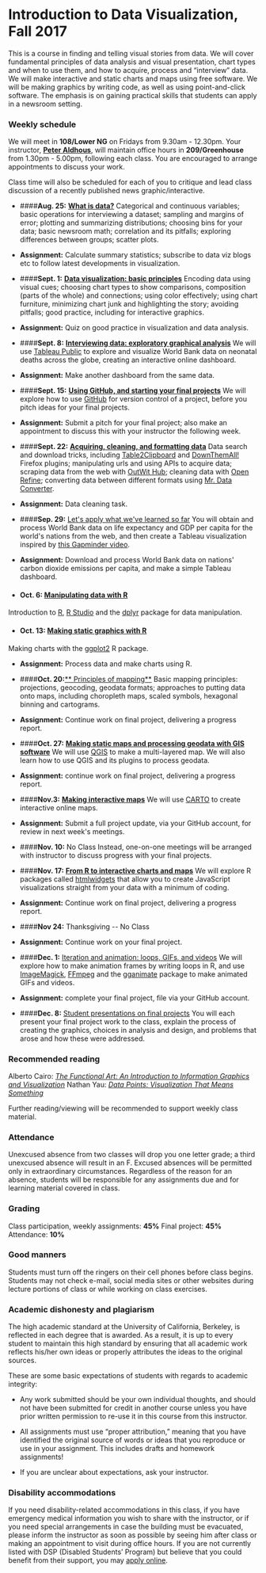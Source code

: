 
# Introduction to Data Visualization, Fall 2017

This is a course in finding and telling visual stories from data. We will cover fundamental principles of data analysis and visual presentation, chart types and when to use them, and how to acquire, process and “interview” data. We will make interactive and static charts and maps using free software. We will be making graphics by writing code, as well as using point-and-click software. The emphasis is on gaining practical skills that students can apply in a newsroom setting.

### Weekly schedule

We will meet in **108/Lower NG** on Fridays from 9.30am - 12.30pm. Your instructor, [**Peter Aldhous**](http://www.peteraldhous.com/), will maintain office hours in **209/Greenhouse** from 1.30pm - 5.00pm, following each class. You are encouraged to arrange appointments to discuss your work.

Class time will also be scheduled for each of you to critique and lead class discussion of a recently published news graphic/interactive.

 - ####**Aug. 25:**	[**What is data?**](week1.html)
Categorical and continuous variables; basic operations for interviewing a dataset; sampling and margins of error; plotting and summarizing distributions; choosing bins for your data; basic newsroom math; correlation and its pitfalls; exploring differences between groups; scatter plots.

  - **Assignment:** Calculate summary statistics; subscribe to data viz blogs etc to follow latest developments in visualization.

- ####**Sept. 1:** 	[**Data visualization: basic principles**](week2.html)
Encoding data using visual cues; choosing chart types to show comparisons, composition (parts of the whole) and connections; using color effectively; using chart furniture, minimizing chart junk and highlighting the story; avoiding pitfalls; good practice, including for interactive graphics.

 - **Assignment:** Quiz on good practice in visualization and data analysis.


- ####**Sept. 8:** [**Interviewing data: exploratory graphical analysis**](week3.html)
We will use [Tableau Public](http://www.tableausoftware.com/public/) to explore and visualize World Bank data on neonatal deaths across the globe, creating an interactive online dashboard.

 - **Assignment:** Make another dashboard from the same data.


- ####**Sept. 15:** [**Using GitHub, and starting your final projects**](week4.html)
We will explore how to use [GitHub](https://github.com/) for version control of a project, before you pitch ideas for your final projects.

 - **Assignment:** Submit a pitch for your final project; also make an appointment to discuss this with your instructor the following week.


- ####**Sept. 22:** [**Acquiring, cleaning, and formatting data**](week5.html)
Data search and download tricks, including [Table2Clipboard](https://addons.mozilla.org/en-US/firefox/addon/dafizilla-table2clipboard/) and [DownThemAll!](https://addons.mozilla.org/en-US/firefox/addon/downthemall/) Firefox plugins; manipulating urls and using APIs to acquire data; scraping data from the web with [OutWit Hub](https://www.outwit.com/products/hub/); cleaning data with [Open Refine](http://openrefine.org/); converting data between different formats using [Mr. Data Converter](http://shancarter.github.io/mr-data-converter/).

 - **Assignment:** Data cleaning task.


- ####**Sep. 29:** [Let's apply what we've learned so far](week6.html)
You will obtain and process World Bank data on life expectancy and GDP per capita for the world's nations from the web, and then create a Tableau visualization inspired by [this Gapminder video](http://www.gapminder.org/videos/200-years-that-changed-the-world-bbc/).

 - **Assignment:** Download and process World Bank data on nations' carbon dioxide emissions per capita, and make a simple Tableau dashboard.


- #### **Oct. 6:**	[**Manipulating data with R**](week7.html)
Introduction to [R](http://www.r-project.org/), [R Studio](http://www.rstudio.com/) and the [dplyr](https://cran.rstudio.com/web/packages/dplyr/vignettes/introduction.html) package for data manipulation.


- #### **Oct. 13:** [**Making static graphics with R**](week8.html)
Making charts with the [ggplot2](http://ggplot2.org/) R package.

 - **Assignment:** Process data and make charts using R.


-  ####**Oct. 20:**[** Principles of mapping**](week9.html)
Basic mapping principles:  projections, geocoding, geodata formats; approaches to putting data onto maps, including choropleth maps, scaled symbols, hexagonal binning and cartograms.

 - **Assignment:** Continue work on final project, delivering a progress report.


-  ####**Oct. 27:** [**Making static maps and processing geodata with GIS software**](week10.html)
We will use [QGIS](http://qgis.org/en/site/) to make a multi-layered map. We will also learn how to use QGIS and its plugins to process geodata.

 - **Assignment:** continue work on final project, delivering a progress report.


-  ####**Nov.3:** [**Making interactive maps**](week11.html)
We will use [CARTO](https://carto.com/) to create interactive online maps.

  -  **Assignment:** Submit a full project update, via your GitHub account, for review in next week's meetings.


- ####**Nov. 10:** No Class
Instead, one-on-one meetings will be arranged with instructor to discuss progress with your final projects.


- ####**Nov. 17:**	[**From R to interactive charts and maps**](week13.html)
We will explore R packages called [htmlwidgets](http://www.htmlwidgets.org/) that allow you to create JavaScript visualizations straight from your data with a minimum of coding.

 -  **Assignment:** Continue work on final project, delivering a progress report.


- ####**Nov 24:** Thanksgiving -- No Class

 - **Assignment:** Continue work on your final project.


- ####**Dec. 1:** [Iteration and animation: loops, GIFs, and videos](week14.html)
We will explore how to make animation frames by writing loops in R, and use [ImageMagick](http://imagemagick.org/script/index.php), [FFmpeg](http://ffmpeg.org/) and the [gganimate](https://github.com/dgrtwo/gganimate) package to make animated GIFs and videos.

 - **Assignment:** complete your final project, file via your GitHub account.


- ####**Dec. 8:** [Student presentations on final projects](week15.html)
You will each present your final project work to the class, explain the process of creating the graphics, choices in  analysis and design, and problems that arose and how these were addressed.

### Recommended reading

Alberto Cairo: [*The Functional Art: An Introduction to Information Graphics and Visualization*](http://www.amazon.com/The-Functional-Art-introduction-visualization/dp/0321834739/)
Nathan Yau: [*Data Points: Visualization That Means Something*](http://www.amazon.com/Data-Points-Visualization-Means-Something/dp/111846219X)

Further reading/viewing will be recommended to support weekly class material.

### Attendance

Unexcused absence from two classes will drop you one letter grade; a third unexcused absence will result in an F. Excused absences will be permitted only in extraordinary circumstances. Regardless of the reason for an absence, students will be responsible for any assignments due and for learning material covered in class.

### Grading

Class participation, weekly assignments: **45%**
Final project: **45%**
Attendance:	**10%**

### Good manners

Students must turn off the ringers on their cell phones before class begins. Students may not check e-mail, social media sites or other websites during lecture portions of class or while working on class exercises.

### Academic dishonesty and plagiarism

The high academic standard at the University of California, Berkeley, is reflected in each degree that is awarded. As a result, it is up to every student to maintain this high standard by ensuring that all academic work reflects his/her own ideas or properly attributes the ideas to the original sources.

These are some basic expectations of students with regards to academic integrity:

- Any work submitted should be your own individual thoughts, and should not have been submitted for credit in another course unless you have prior written permission to re-use it in this course from this instructor.

- All assignments must use “proper attribution,” meaning that you have identified the original source of words or ideas that you reproduce or use in your assignment. This includes drafts and homework assignments!

- If you are unclear about expectations, ask your instructor.

### Disability accommodations

If you need disability-related accommodations in this class, if you have emergency medical information you wish to share with the instructor, or if you need special arrangements in case the building must be evacuated, please inform the instructor as soon as possible by seeing him after class or making an appointment to visit during office hours. If you are not currently listed with DSP (Disabled Students’ Program) but believe that you could benefit from their support, you may [apply online](http://dsp.berkeley.edu/).




